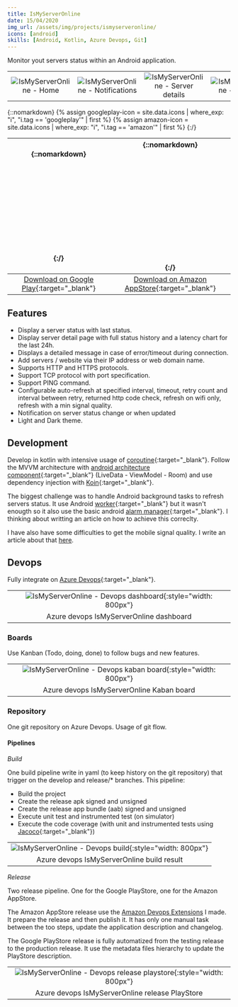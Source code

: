 ```yaml
---
title: IsMyServerOnline
date: 15/04/2020
img_url: /assets/img/projects/ismyserveronline/
icons: [android]
skills: [Android, Kotlin, Azure Devops, Git]
---
```

Monitor yout servers status within an Android application.

|  |  |  |  |  |
| :-: | :-: | :-: | :-: | :-: |
| ![IsMyServerOnline - Home]({{page.img_url}}screenshot1.png) | ![IsMyServerOnline - Notifications]({{page.img_url}}screenshot2.png) | ![IsMyServerOnline - Server details]({{page.img_url}}screenshot3.png) | ![IsMyServerOnline - Settings]({{page.img_url}}screenshot4.png) | ![IsMyServerOnline - Server configuration]({{page.img_url}}screenshot5.png)

{::nomarkdown}
{% assign googleplay-icon = site.data.icons | where_exp: "i", "i.tag == 'googleplay'" | first %}
{% assign amazon-icon = site.data.icons | where_exp: "i", "i.tag == 'amazon'" | first %}
{:/}

| {::nomarkdown}<svg  role="img" viewBox="0 0 24 24" class="icon big">{{googleplay-icon.svg}}</svg>{:/} | {::nomarkdown}<svg role="img" viewBox="0 0 24 24" class="icon big">{{amazon-icon.svg}}</svg>{:/} |
| :-: | :-: |
| [Download on Google Play](https://play.google.com/store/apps/details?id=com.maoux.ismyserveronline){:target="_blank"} | [Download on Amazon AppStore](https://www.amazon.fr/My-Server-Online-Monitorez-serveurs/dp/B088193K9W/ref=sr_1_1?__mk_fr_FR=%C3%85M%C3%85%C5%BD%C3%95%C3%91&dchild=1&keywords=ismyserveronline&qid=1597831390&s=mobile-apps&sr=1-1){:target="_blank"} |

## Features

- Display a server status with last status.
- Display server detail page with full status history and a latency chart for the last 24h. 
- Displays a detailed message in case of error/timeout during connection. 
- Add servers / website via their IP address or web domain name.
- Supports HTTP and HTTPS protocols.
- Support TCP protocol with port specification.
- Support PING command.
- Configurable auto-refresh at specified interval, timeout, retry count and interval between retry, returned http code check, refresh on wifi only, refresh with a min signal quality. 
- Notification on server status change or when updated
- Light and Dark theme.

## Development

Develop in kotlin with intensive usage of [coroutine](https://developer.android.com/kotlin/coroutines){:target="_blank"}. Follow the MVVM architecture with [android architecture component](https://developer.android.com/topic/libraries/architecture/){:target="_blank"} (LiveData - ViewModel - Room) and use dependency injection with [Koin](https://insert-koin.io/){:target="_blank"}. 

The biggest challenge was to handle Android background tasks to refresh servers status. It use Android [worker](https://developer.android.com/reference/androidx/work/Worker){:target="_blank"} but it wasn't enougth so it also use the basic android [alarm manager](https://developer.android.com/reference/android/app/AlarmManager){:target="_blank"}.
I thinking about writting an article on how to achieve this correclty. 

I have also have some difficulties to get the mobile signal quality. I write an article about that [here](/blog/2020/08/android-signal-quality). 

## Devops

Fully integrate on [Azure Devops](https://azure.microsoft.com/fr-fr/services/devops/){:target="_blank"}. 

|  |
| :-: |
| ![IsMyServerOnline - Devops dashboard]({{page.img_url}}devops-dashboard.png){:style="width: 800px"} |
| Azure devops IsMyServerOnline dashboard |

### Boards

Use Kanban (Todo, doing, done) to follow bugs and new features. 

|  |
| :-: |
| ![IsMyServerOnline - Devops kaban board]({{page.img_url}}devops-board.png){:style="width: 800px"} |
| Azure devops IsMyServerOnline Kaban board |

### Repository

One git repository on Azure Devops. Usage of git flow. 

#### Pipelines

_Build_ 

One build pipeline write in yaml (to keep history on the git repository) that trigger on the develop and release/* branches. 
This pipeline: 
- Build the project 
- Create the release apk signed and unsigned
- Create the release app bundle (aab) signed and unsigned
- Execute unit test and instrumented test (on simulator)
- Execute the code coverage (with unit and instrumented tests using [Jacoco](https://www.jacoco.org/jacoco/){:target="_blank"})

|  |
| :-: |
| ![IsMyServerOnline - Devops build]({{page.img_url}}devops-board.png){:style="width: 800px"} |
| Azure devops IsMyServerOnline build result |

_Release_

Two release pipeline. One for the Google PlayStore, one for the Amazon AppStore. 

The Amazon AppStore release use the [Amazon Devops Extensions](/projects/amazondevopsextensions) I made. It prepare the release and then publish it. It has only one manual task between the too steps, update the application description and changelog. 

The Google PlayStore release is fully automatized from the testing release to the production release. It use the metadata files hierarchy to update the PlayStore description. 

|  |
| :-: |
| ![IsMyServerOnline - Devops release playstore]({{page.img_url}}devops-release.png){:style="width: 800px"} |
| Azure devops IsMyServerOnline release PlayStore |